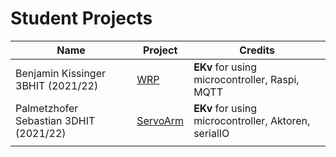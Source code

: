 # Student Projects

| Name                                   | Project                                           | Credits                                              |
| -------------------------------------- | ------------------------------------------------- | ---------------------------------------------------- |
| Benjamin Kissinger 3BHIT (2021/22)     | [WRP](https://github.com/bkissinger/WRP)          | **EKv** for using microcontroller, Raspi, MQTT       |
| Palmetzhofer Sebastian 3DHIT (2021/22) | [ServoArm](https://github.com/Luciddeft/ServoArm) | **EKv** for using microcontroller, Aktoren, serialIO |
|                                        |                                                   |                                                      |

